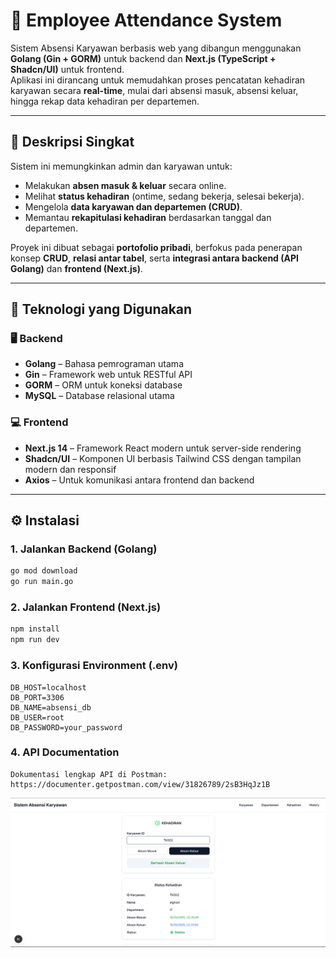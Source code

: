 # 🧾 Employee Attendance System

Sistem Absensi Karyawan berbasis web yang dibangun menggunakan **Golang (Gin + GORM)** untuk backend dan **Next.js (TypeScript + Shadcn/UI)** untuk frontend.  
Aplikasi ini dirancang untuk memudahkan proses pencatatan kehadiran karyawan secara **real-time**, mulai dari absensi masuk, absensi keluar, hingga rekap data kehadiran per departemen.

---

## 🧠 Deskripsi Singkat

Sistem ini memungkinkan admin dan karyawan untuk:

- Melakukan **absen masuk & keluar** secara online.  
- Melihat **status kehadiran** (ontime, sedang bekerja, selesai bekerja).  
- Mengelola **data karyawan dan departemen (CRUD)**.  
- Memantau **rekapitulasi kehadiran** berdasarkan tanggal dan departemen.  

Proyek ini dibuat sebagai **portofolio pribadi**, berfokus pada penerapan konsep **CRUD**, **relasi antar tabel**, serta **integrasi antara backend (API Golang)** dan **frontend (Next.js)**.

---

## 🧰 Teknologi yang Digunakan

### 🖥️ Backend
- **Golang** – Bahasa pemrograman utama  
- **Gin** – Framework web untuk RESTful API  
- **GORM** – ORM untuk koneksi database  
- **MySQL** – Database relasional utama  

### 💻 Frontend
- **Next.js 14** – Framework React modern untuk server-side rendering  
- **Shadcn/UI** – Komponen UI berbasis Tailwind CSS dengan tampilan modern dan responsif  
- **Axios** – Untuk komunikasi antara frontend dan backend  

---

## ⚙️ Instalasi

### 1️. Jalankan Backend (Golang)
```bash
go mod download
go run main.go
```
### 2. Jalankan Frontend (Next.js)
```bash
npm install
npm run dev
```

### 3. Konfigurasi Environment (.env)
```
DB_HOST=localhost
DB_PORT=3306
DB_NAME=absensi_db
DB_USER=root
DB_PASSWORD=your_password
```

### 4. API Documentation
```
Dokumentasi lengkap API di Postman:
https://documenter.getpostman.com/view/31826789/2sB3HqJz1B
```
![demo](./demo.png)





